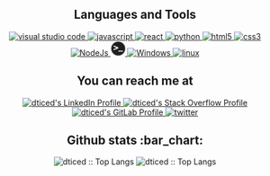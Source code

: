 <h2 align="center">Languages and Tools</h2>

<p align="center">

  <a href="https://code.visualstudio.com/">
    <img src="https://img.icons8.com/fluent/240/000000/visual-studio-code-2019.png" alt="visual studio code" width="26px">
  </a>
  
  <a href="https://developer.mozilla.org/en-US/docs/Web/JavaScript">
    <img src="https://img.icons8.com/color/240/000000/javascript.png" alt="javascript" width="26px">
  </a>
  
  <a href="https://reactjs.org/">
    <img src="https://img.icons8.com/color/240/000000/react-native.png" alt="react" width="26px">
  </a>
  
  <a href="https://www.python.org/">
    <img src="https://img.icons8.com/color/240/000000/python.png" alt="python" width="26px">
  </a>
  
  <a href="https://developer.mozilla.org/en-US/docs/Web/HTML">
    <img src="https://img.icons8.com/color/240/000000/html-5.png" alt="html5" width="26px">
  </a>
  
  <a href="https://developer.mozilla.org/en-US/docs/Web/CSS">
    <img src="https://img.icons8.com/color/240/000000/css3.png" alt="css3" width="26px">
  </a>
  
  <a href="https://nodejs.org/en/">
    <img src="https://img.icons8.com/color/240/000000/nodejs.png" alt="NodeJs" width="26px">
  </a>
  
  <a href="https://docs.microsoft.com/en-us/windows/terminal/">
    <img src="https://raw.githubusercontent.com/github/explore/80688e429a7d4ef2fca1e82350fe8e3517d3494d/topics/terminal/terminal.png" alt="Terminal" width="26px">
  </a>
  
  <a href="https://www.microsoft.com/en-us/windows">
    <img src="https://img.icons8.com/color/240/000000/windows-10.png" alt="Windows" width="26px">
  </a>
  
  <a href="https://www.linux.org/">
    <img src="https://img.icons8.com/color/96/000000/linux.png" alt="linux" width="26px">
  </a>
  
</p>

<h2 align="center">You can reach me at</h2>

<p align="center">

  <a href="https://www.linkedin.com/in/lucas-pierre-de-alencar-0a458b150/">
    <img src="https://www.vectorlogo.zone/logos/linkedin/linkedin-icon.svg" alt="dticed's LinkedIn Profile" height="30" width="30">
  </a>

  <a href="https://stackoverflow.com/users/9370002/dticed">
    <img src="https://www.vectorlogo.zone/logos/stackoverflow/stackoverflow-icon.svg" alt="dticed's Stack Overflow Profile" height="30" width="30">
  </a>
  
  <a href="https://gitlab.com/dticed">
    <img src="https://www.vectorlogo.zone/logos/gitlab/gitlab-icon.svg" alt="dticed's GitLab Profile" height="30" width="30">
  </a>
  
  <a href="https://twitter.com/dticed">
    <img src="https://external-content.duckduckgo.com/iu/?u=https%3A%2F%2Fclipground.com%2Fimages%2Flogo-de-twitter-png-1.png&f=1&nofb=1" alt="twitter"     height="30" width="30">
  </a>
  
</p>

<h2 align="center">Github stats :bar_chart:</h2>

<p align="center">
  <img src="https://github-readme-stats.vercel.app/api/top-langs/?username=dticed&langs_count=10&theme=tokyonight&layout=compact" alt="dticed :: Top Langs" />
  <img src="https://github-readme-stats-sabesansathananthan.vercel.app/api?username=dticed&show_icons=true&hide_border=true&count_private=true&include_all_commits=true&theme=radical" alt="dticed :: Top Langs" />
</p>


